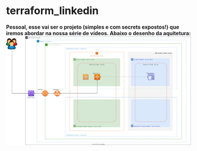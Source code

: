 # terraform_linkedin

**Pessoal, esse vai ser o projeto (simples e com secrets expostos!) que iremos abordar na nossa série de vídeos. Abaixo o desenho da aquitetura:**
![diagrama](https://github.com/dellabeneta/terraform_linkedin/blob/master/004.drawio.svg)

